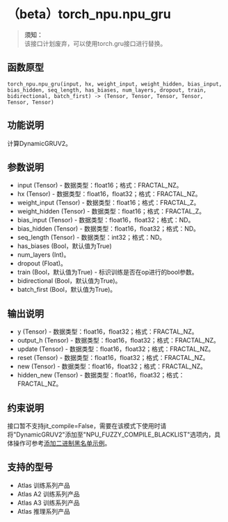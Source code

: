 # （beta）torch_npu.npu_gru

>**须知：**<br>
>该接口计划废弃，可以使用torch.gru接口进行替换。

## 函数原型

```
torch_npu.npu_gru(input, hx, weight_input, weight_hidden, bias_input, bias_hidden, seq_length, has_biases, num_layers, dropout, train, bidirectional, batch_first) -> (Tensor, Tensor, Tensor, Tensor, Tensor, Tensor)
```

## 功能说明

计算DynamicGRUV2。

## 参数说明

- input (Tensor) - 数据类型：float16；格式：FRACTAL_NZ。
- hx (Tensor) - 数据类型：float16，float32；格式：FRACTAL_NZ。
- weight_input (Tensor) - 数据类型：float16；格式：FRACTAL_Z。
- weight_hidden (Tensor) - 数据类型：float16；格式：FRACTAL_Z。
- bias_input (Tensor) - 数据类型：float16，float32；格式：ND。
- bias_hidden (Tensor) - 数据类型：float16，float32；格式：ND。
- seq_length (Tensor) - 数据类型：int32；格式：ND。
- has_biases (Bool，默认值为True)
- num_layers (Int)。
- dropout (Float)。
- train (Bool，默认值为True) - 标识训练是否在op进行的bool参数。
- bidirectional (Bool，默认值为True)。
- batch_first (Bool，默认值为True)。

## 输出说明

- y (Tensor) - 数据类型：float16，float32；格式：FRACTAL_NZ。
- output_h (Tensor) - 数据类型：float16，float32；格式：FRACTAL_NZ。
- update (Tensor) - 数据类型：float16，float32；格式：FRACTAL_NZ。
- reset (Tensor) - 数据类型：float16，float32；格式：FRACTAL_NZ。
- new (Tensor) - 数据类型：float16，float32；格式：FRACTAL_NZ。
- hidden_new (Tensor) - 数据类型：float16，float32；格式：FRACTAL_NZ。

## 约束说明

接口暂不支持jit_compile=False，需要在该模式下使用时请将"DynamicGRUV2"添加至"NPU_FUZZY_COMPILE_BLACKLIST"选项内，具体操作可参考[添加二进制黑名单示例](添加二进制黑名单示例.md)。

## 支持的型号

- <term>Atlas 训练系列产品</term>
- <term>Atlas A2 训练系列产品</term>
- <term>Atlas A3 训练系列产品</term>
- <term>Atlas 推理系列产品</term>

